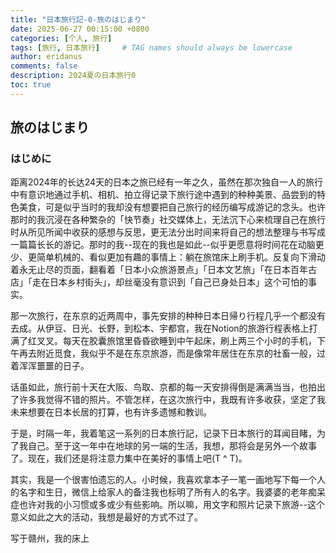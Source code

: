 ```yaml
---
title: "日本旅行記-0-旅のはじまり"
date: 2025-06-27 00:15:00 +0800
categories: [个人, 旅行]
tags: [旅行, 日本旅行]     # TAG names should always be lowercase
author: eridanus
comments: false
description: 2024夏の日本旅行0
toc: true
---
```


## 旅のはじまり

### はじめに

距离2024年的长达24天的日本之旅已经有一年之久，虽然在那次独自一人的旅行中有意识地通过手机、相机、拍立得记录下旅行途中遇到的种种美景、品尝到的特色美食，可是似乎当时的我却没有想要把自己旅行的经历编写成游记的念头。也许那时的我沉浸在各种繁杂的「快节奏」社交媒体上，无法沉下心来梳理自己在旅行时从所见所闻中收获的感想与反思，更无法分出时间来将自己的想法整理与书写成一篇篇长长的游记。那时的我--现在的我也是如此--似乎更愿意将时间花在动脑更少、更简单机械的、看似更加有趣的事情上：躺在旅馆床上刷手机。反复向下滑动着永无止尽的页面，翻看着「日本小众旅游景点」「日本文艺旅」「在日本百年古店」「走在日本乡村街头」，却丝毫没有意识到「自己已身处日本」这个可怕的事实。

那一次旅行，在东京的近两周中，事先安排的种种日本日帰り行程几乎一个都没有去成。从伊豆、日光、长野，到松本、宇都宫，我在Notion的旅游行程表格上打满了红叉叉。每天在胶囊旅馆里昏昏欲睡到中午起床，刷上两三个小时的手机，下午再去附近觅食，我似乎不是在东京旅游，而是像常年居住在东京的社畜一般，过着浑浑噩噩的日子。

话虽如此，旅行前十天在大阪、鸟取、京都的每一天安排得倒是满满当当，也拍出了许多我觉得不错的照片。不管怎样，在这次旅行中，我既有许多收获，坚定了我未来想要在日本长居的打算，也有许多遗憾和教训。

于是，时隔一年，我着笔这一系列的日本旅行記，记录下日本旅行的耳闻目睹，为了我自己。至于这一年中在地球的另一端的生活，我想，那将会是另外一个故事了。现在，我们还是将注意力集中在美好的事情上吧(T ^ T)。

其实，我是一个很害怕遗忘的人。小时候，我喜欢拿本子一笔一画地写下每一个人的名字和生日，微信上给家人的备注我也标明了所有人的名字。我婆婆的老年痴呆症也许对我的小习惯或多或少有些影响。所以嘛，用文字和照片记录下旅游--这个意义如此之大的活动，我想是最好的方式不过了。

写于赣州，我的床上